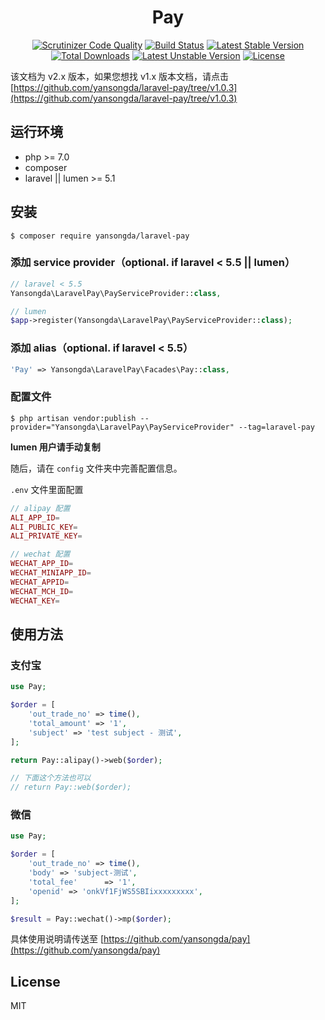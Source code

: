 <h1 align="center">Pay</h1>

<p align="center">
<a href="https://scrutinizer-ci.com/g/yansongda/laravel-pay/?branch=master"><img src="https://scrutinizer-ci.com/g/yansongda/laravel-pay/badges/quality-score.png?b=master" alt="Scrutinizer Code Quality"></a>
<a href="https://scrutinizer-ci.com/g/yansongda/laravel-pay/build-status/master"><img src="https://scrutinizer-ci.com/g/yansongda/laravel-pay/badges/build.png?b=master" alt="Build Status"></a>
<a href="https://packagist.org/packages/yansongda/laravel-pay"><img src="https://poser.pugx.org/yansongda/laravel-pay/v/stable" alt="Latest Stable Version"></a>
<a href="https://packagist.org/packages/yansongda/laravel-pay"><img src="https://poser.pugx.org/yansongda/laravel-pay/downloads" alt="Total Downloads"></a>
<a href="https://packagist.org/packages/yansongda/laravel-pay"><img src="https://poser.pugx.org/yansongda/laravel-pay/v/unstable" alt="Latest Unstable Version"></a>
<a href="https://packagist.org/packages/yansongda/laravel-pay"><img src="https://poser.pugx.org/yansongda/laravel-pay/license" alt="License"></a>
</p>

该文档为 v2.x 版本，如果您想找 v1.x 版本文档，请点击[https://github.com/yansongda/laravel-pay/tree/v1.0.3](https://github.com/yansongda/laravel-pay/tree/v1.0.3)

## 运行环境

- php >= 7.0
- composer
- laravel || lumen >= 5.1

## 安装

```Shell
$ composer require yansongda/laravel-pay
```

### 添加 service provider（optional. if laravel < 5.5 || lumen）

```PHP
// laravel < 5.5
Yansongda\LaravelPay\PayServiceProvider::class,

// lumen
$app->register(Yansongda\LaravelPay\PayServiceProvider::class);
```

### 添加 alias（optional. if laravel < 5.5）

```PHP
'Pay' => Yansongda\LaravelPay\Facades\Pay::class,
```

### 配置文件

```Shell
$ php artisan vendor:publish --provider="Yansongda\LaravelPay\PayServiceProvider" --tag=laravel-pay
```

**lumen 用户请手动复制**

随后，请在 `config` 文件夹中完善配置信息。

`.env` 文件里面配置

```PHP
// alipay 配置
ALI_APP_ID=
ALI_PUBLIC_KEY=
ALI_PRIVATE_KEY=

// wechat 配置
WECHAT_APP_ID=
WECHAT_MINIAPP_ID=
WECHAT_APPID=
WECHAT_MCH_ID=
WECHAT_KEY=
```

## 使用方法

### 支付宝

```PHP
use Pay;

$order = [
    'out_trade_no' => time(),
    'total_amount' => '1',
    'subject' => 'test subject - 测试',
];

return Pay::alipay()->web($order);

// 下面这个方法也可以
// return Pay::web($order);
```

### 微信

```PHP
use Pay;

$order = [
    'out_trade_no' => time(),
    'body' => 'subject-测试',
    'total_fee'      => '1',
    'openid' => 'onkVf1FjWS5SBIixxxxxxxxx',
];

$result = Pay::wechat()->mp($order);

```

具体使用说明请传送至 [https://github.com/yansongda/pay](https://github.com/yansongda/pay)

## License

MIT
